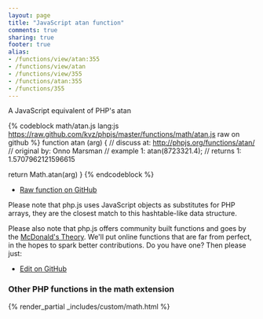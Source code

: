 ```yaml
---
layout: page
title: "JavaScript atan function"
comments: true
sharing: true
footer: true
alias:
- /functions/view/atan:355
- /functions/view/atan
- /functions/view/355
- /functions/atan:355
- /functions/355
---
```

<!-- Generated by Rakefile:build -->
A JavaScript equivalent of PHP's atan

{% codeblock math/atan.js lang:js https://raw.github.com/kvz/phpjs/master/functions/math/atan.js raw on github %}
function atan (arg) {
  //  discuss at: http://phpjs.org/functions/atan/
  // original by: Onno Marsman
  //   example 1: atan(8723321.4);
  //   returns 1: 1.5707962121596615

  return Math.atan(arg)
}
{% endcodeblock %}

 - [Raw function on GitHub](https://github.com/kvz/phpjs/blob/master/functions/math/atan.js)

Please note that php.js uses JavaScript objects as substitutes for PHP arrays, they are 
the closest match to this hashtable-like data structure. 

Please also note that php.js offers community built functions and goes by the 
[McDonald's Theory](https://medium.com/what-i-learned-building/9216e1c9da7d). We'll put online 
functions that are far from perfect, in the hopes to spark better contributions. 
Do you have one? Then please just: 

 - [Edit on GitHub](https://github.com/kvz/phpjs/edit/master/functions/math/atan.js)


### Other PHP functions in the math extension
{% render_partial _includes/custom/math.html %}
